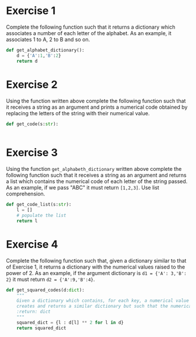 # Exercise 1
Complete the following function such that it returns a dictionary which associates a number of each letter of the alphabet.
As an example, it associates $1$ to A, $2$ to B and so on.
```python
def get_alphabet_dictionary():
    d = {'A':1,'B':2}
    return d
```
# Exercise 2
Using the function written above complete the following function such that
it receives a string as an argument and prints a numerical code obtained by replacing the letters of the string with their
numerical value.
```python
def get_code(s:str):  
      
```

# Exercise 3
Using the function `get_alphabeth_dictionary` written above complete the following function such that
it receives a string as an argument and returns a list which contains the numerical code of each letter of the string passed.
As an example, if we pass "ABC" it must return `[1,2,3]`. Use list comprehension.
```python
def get_code_list(s:str):
    l = []
    # populate the list 
    return l  
```

# Exercise 4
Complete the following function such that, given a dictionary similar to that of Exercise 1, 
it returns a dictionary with the numerical values raised to the power of 2.
As an example, if the argument dictionary is `d1 = {'A': 3,'B': 2}` it must return `d2 = {'A':9,'B':4}`.
```python
def get_squared_codes(d:dict):
    """
    Given a dictionary which contains, for each key, a numerical value (similar to the one in exercise 1) 
    creates and returns a similar dictionary but such that the numerical value is squared.
    :return: dict
    """
    squared_dict = {l : d[l] ** 2 for l in d}
    return squared_dict
```